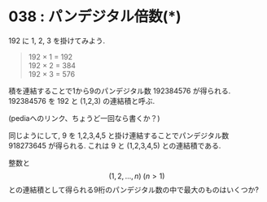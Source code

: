# 038 : パンデジタル倍数(\*)

192 に 1, 2, 3 を掛けてみよう.

> 192 × 1 = 192\
> 192 × 2 = 384\
> 192 × 3 = 576

積を連結することで1から9のパンデジタル数 192384576 が得られる. 192384576 を 192 と (1,2,3) の連結積と呼ぶ.

(pediaへのリンク、ちょうど一回なら書くか？)

同じようにして, 9 を 1,2,3,4,5 と掛け連結することでパンデジタル数 918273645 が得られる. これは 9 と (1,2,3,4,5) との連結積である.

整数と $$(1,2,...,n) \; (n > 1)$$ との連結積として得られる9桁のパンデジタル数の中で最大のものはいくつか?
